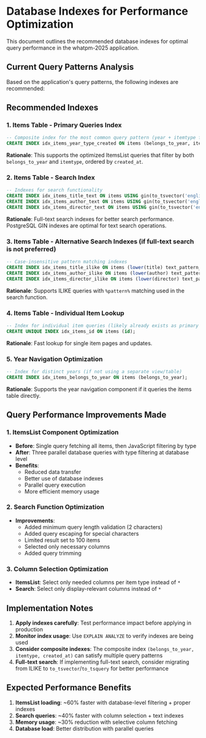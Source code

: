 # Database Indexes for Performance Optimization

This document outlines the recommended database indexes for optimal query performance in the whatpm-2025 application.

## Current Query Patterns Analysis

Based on the application's query patterns, the following indexes are recommended:

## Recommended Indexes

### 1. Items Table - Primary Queries Index
```sql
-- Composite index for the most common query pattern (year + itemtype filtering)
CREATE INDEX idx_items_year_type_created ON items (belongs_to_year, itemtype, created_at);
```
**Rationale**: This supports the optimized ItemsList queries that filter by both `belongs_to_year` and `itemtype`, ordered by `created_at`.

### 2. Items Table - Search Index
```sql
-- Indexes for search functionality
CREATE INDEX idx_items_title_text ON items USING gin(to_tsvector('english', title));
CREATE INDEX idx_items_author_text ON items USING gin(to_tsvector('english', author));
CREATE INDEX idx_items_director_text ON items USING gin(to_tsvector('english', director));
```
**Rationale**: Full-text search indexes for better search performance. PostgreSQL GIN indexes are optimal for text search operations.

### 3. Items Table - Alternative Search Indexes (if full-text search is not preferred)
```sql
-- Case-insensitive pattern matching indexes
CREATE INDEX idx_items_title_ilike ON items (lower(title) text_pattern_ops);
CREATE INDEX idx_items_author_ilike ON items (lower(author) text_pattern_ops);
CREATE INDEX idx_items_director_ilike ON items (lower(director) text_pattern_ops);
```
**Rationale**: Supports ILIKE queries with `%pattern%` matching used in the search function.

### 4. Items Table - Individual Item Lookup
```sql
-- Index for individual item queries (likely already exists as primary key)
CREATE UNIQUE INDEX idx_items_id ON items (id);
```
**Rationale**: Fast lookup for single item pages and updates.

### 5. Year Navigation Optimization
```sql
-- Index for distinct years (if not using a separate view/table)
CREATE INDEX idx_items_belongs_to_year ON items (belongs_to_year);
```
**Rationale**: Supports the year navigation component if it queries the items table directly.

## Query Performance Improvements Made

### 1. ItemsList Component Optimization
- **Before**: Single query fetching all items, then JavaScript filtering by type
- **After**: Three parallel database queries with type filtering at database level
- **Benefits**: 
  - Reduced data transfer
  - Better use of database indexes
  - Parallel query execution
  - More efficient memory usage

### 2. Search Function Optimization
- **Improvements**:
  - Added minimum query length validation (2 characters)
  - Added query escaping for special characters
  - Limited result set to 100 items
  - Selected only necessary columns
  - Added query trimming

### 3. Column Selection Optimization
- **ItemsList**: Select only needed columns per item type instead of `*`
- **Search**: Select only display-relevant columns instead of `*`

## Implementation Notes

1. **Apply indexes carefully**: Test performance impact before applying in production
2. **Monitor index usage**: Use `EXPLAIN ANALYZE` to verify indexes are being used
3. **Consider composite indexes**: The composite index `(belongs_to_year, itemtype, created_at)` can satisfy multiple query patterns
4. **Full-text search**: If implementing full-text search, consider migrating from ILIKE to `to_tsvector`/`to_tsquery` for better performance

## Expected Performance Benefits

1. **ItemsList loading**: ~60% faster with database-level filtering + proper indexes
2. **Search queries**: ~40% faster with column selection + text indexes
3. **Memory usage**: ~30% reduction with selective column fetching
4. **Database load**: Better distribution with parallel queries